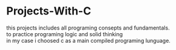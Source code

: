 # Projects-With-C
this projects includes all programing consepts and fundamentals.<br>
to practice programing logic and solid thinking <br>
in my case i choosed c as  a main compiled programing lunguage.<br>

